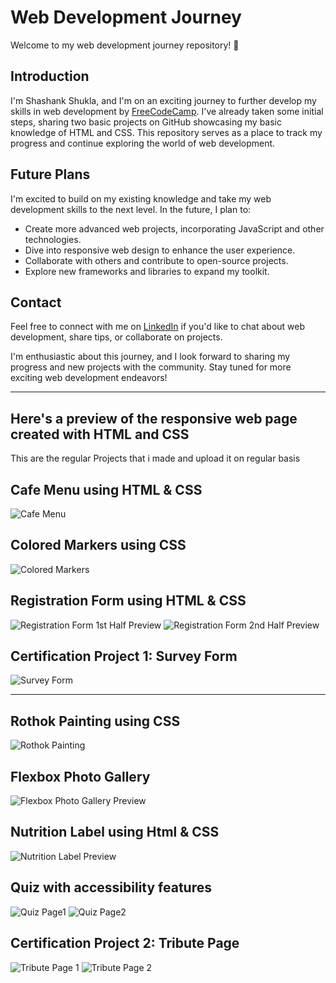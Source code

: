 
# Web Development Journey

Welcome to my web development journey repository! :rocket:

## Introduction

I'm Shashank Shukla, and I'm on an exciting journey to further develop my skills in web development by [FreeCodeCamp](https://github.com/freecodecamp). I've already taken some initial steps, sharing two basic projects on GitHub showcasing my basic knowledge of HTML and CSS. This repository serves as a place to track my progress and continue exploring the world of web development.

## Future Plans

I'm excited to build on my existing knowledge and take my web development skills to the next level. In the future, I plan to:

- Create more advanced web projects, incorporating JavaScript and other technologies.
- Dive into responsive web design to enhance the user experience.
- Collaborate with others and contribute to open-source projects.
- Explore new frameworks and libraries to expand my toolkit.

## Contact

Feel free to connect with me on [LinkedIn](https://www.linkedin.com/in/shashankshukla04/) if you'd like to chat about web development, share tips, or collaborate on projects.

I'm enthusiastic about this journey, and I look forward to sharing my progress and new projects with the community. Stay tuned for more exciting web development endeavors!

---
## Here's a preview of the responsive web page created with HTML and CSS
This are the regular Projects that i made and upload it on regular basis

## Cafe Menu using HTML & CSS
![Cafe Menu](https://github.com/itzsshashank/Responsive-WebDev-Certification-Journey/blob/main/Cafe%20Menu/CafeMenuPreview.png)

## Colored Markers using CSS
![Colored Markers](https://github.com/itzsshashank/Responsive-WebDev-Certification-Journey/blob/main/Set%20of%20Coloured%20Markers/ColoredMarkerUsingCss.png)

## Registration Form using HTML & CSS
![Registration Form 1st Half Preview](https://github.com/itzsshashank/Responsive-WebDev-Certification-Journey/blob/main/Registration%20Form/RegistrationForm1.png)
![Registration Form 2nd Half Preview](https://github.com/itzsshashank/Responsive-WebDev-Certification-Journey/blob/main/Registration%20Form/RegistrationForm2.png)

## Certification Project 1: Survey Form
![Survey Form](https://github.com/itzsshashank/Responsive-WebDev-Certification-Journey/blob/main/Survey%20Form/SurveyFormProject.png)

<hr>

## Rothok Painting using CSS
![Rothok Painting](https://github.com/itzsshashank/Responsive-WebDev-Certification-Journey/blob/main/Rothok%20Painting/RothkoPainting.png)

## Flexbox Photo Gallery
![Flexbox Photo Gallery Preview](https://github.com/itzsshashank/Responsive-WebDev-Certification-Journey/blob/main/Flexbox%20Photo%20Gallery/FlexboxPhotoGallery.png)

## Nutrition Label using Html & CSS
![Nutrition Label Preview](https://github.com/itzsshashank/Responsive-WebDev-Certification-Journey/blob/main/Nutrition%20Label/NutritionLabelPreview.png)

## Quiz with accessibility features
![Quiz Page1](https://github.com/itzsshashank/Responsive-WebDev-Certification-Journey/blob/main/Quiz%20with%20Accessibility%20features/QuizPage1.png)
![Quiz Page2](https://github.com/itzsshashank/Responsive-WebDev-Certification-Journey/blob/main/Quiz%20with%20Accessibility%20features/QuizPage2.png)

## Certification Project 2: Tribute Page
![Tribute Page 1](https://github.com/itzsshashank/Responsive-WebDev-Certification-Journey/blob/main/Tribute%20Page/Tribute%20Page%201.png)
![Tribute Page 2](https://github.com/itzsshashank/Responsive-WebDev-Certification-Journey/blob/main/Tribute%20Page/Tribute%20Page%202.png)
